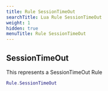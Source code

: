 ```yaml
---
title: Rule SessionTimeOut
searchTitle: Lua Rule SessionTimeOut
weight: 1
hidden: true
menuTitle: Rule SessionTimeOut
---
```

## SessionTimeOut

This represents a SessionTimeOut Rule
```lua
Rule.SessionTimeOut
```